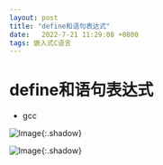 ```yaml
---
layout: post
title: "define和语句表达式"
date:   2022-7-21 11:29:08 +0800
tags: 嵌入式C语言
---
```


# define和语句表达式

+ gcc

  

![Image](https://xusenfeng.github.io/myimages/2-1.jpg){:.shadow}

![Image](https://xusenfeng.github.io/myimages/2-2.jpg){:.shadow}



